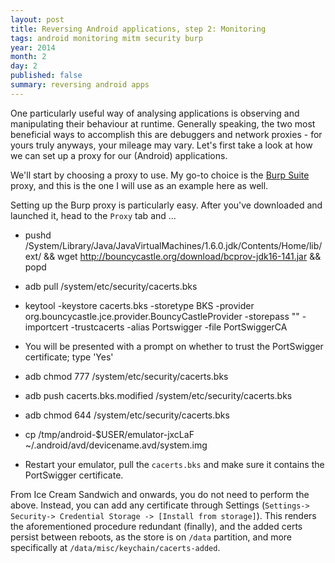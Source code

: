 ```yaml
---
layout: post
title: Reversing Android applications, step 2: Monitoring
tags: android monitoring mitm security burp
year: 2014
month: 2
day: 2
published: false
summary: reversing android apps
---
```

One particularly useful way of analysing applications is observing and manipulating their
behaviour at runtime. Generally speaking, the two most beneficial ways to accomplish this
are debuggers and network proxies - for yours truly anyways, your mileage may vary. Let's
first take a look at how we can set up a proxy for our (Android) applications.

We'll start by choosing a proxy to use. My go-to choice is the [Burp
Suite](http://portswigger.net/burp/) proxy, and this is the one I will use as an example
here as well.

Setting up the Burp proxy is particularly easy. After you've downloaded and launched it,
head to the `Proxy` tab and ...

+ pushd /System/Library/Java/JavaVirtualMachines/1.6.0.jdk/Contents/Home/lib/ext/ && wget http://bouncycastle.org/download/bcprov-jdk16-141.jar && popd
 
+ adb pull /system/etc/security/cacerts.bks
 
+ keytool -keystore cacerts.bks -storetype BKS -provider org.bouncycastle.jce.provider.BouncyCastleProvider -storepass "" -importcert -trustcacerts -alias Portswigger -file PortSwiggerCA
 
+ You will be presented with a prompt on whether to trust the PortSwigger certificate; type 'Yes'
 
+ adb chmod 777 /system/etc/security/cacerts.bks
+ adb push cacerts.bks.modified /system/etc/security/cacerts.bks
+ adb chmod 644 /system/etc/security/cacerts.bks
+ cp /tmp/android-$USER/emulator-jxcLaF ~/.android/avd/devicename.avd/system.img
+ Restart your emulator, pull the `cacerts.bks` and make sure it contains the PortSwigger
certificate.

From Ice Cream Sandwich and onwards, you do not need to perform the above. Instead, you
can add any certificate through Settings (`Settings-> Security-> Credential Storage ->
[Install from storage]`). This renders the aforementioned procedure redundant (finally),
and the added certs persist between reboots, as the store is on `/data` partition, and
more specifically at `/data/misc/keychain/cacerts-added`.
